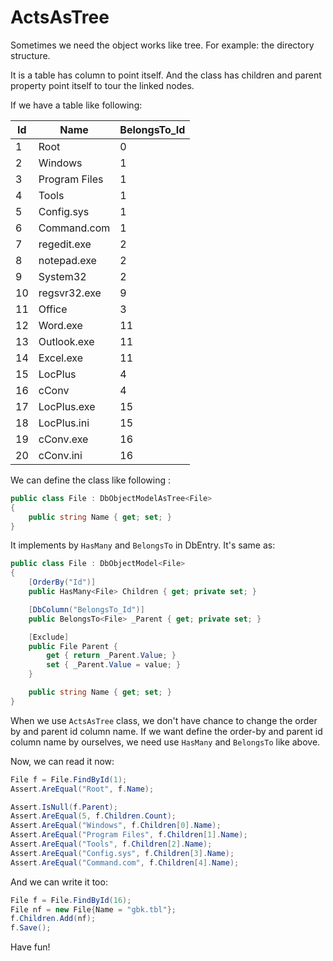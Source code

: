 ActsAsTree
==========

Sometimes we need the object works like tree. For example: the directory structure.

It is a table has column to point itself. And the class has children and parent property point itself to tour the linked nodes.

If we have a table like following:

| Id  | Name          | BelongsTo_Id |
| --- | ------------- | ------------ |
| 1   | Root          | 0            |
| 2   | Windows       | 1            |
| 3   | Program Files | 1            |
| 4   | Tools         | 1            |
| 5   | Config.sys    | 1            |
| 6   | Command.com   | 1            |
| 7   | regedit.exe   | 2            |
| 8   | notepad.exe   | 2            |
| 9   | System32      | 2            |
| 10  | regsvr32.exe  | 9            |
| 11  | Office        | 3            |
| 12  | Word.exe      | 11           |
| 13  | Outlook.exe   | 11           |
| 14  | Excel.exe     | 11           |
| 15  | LocPlus       | 4            |
| 16  | cConv         | 4            |
| 17  | LocPlus.exe   | 15           |
| 18  | LocPlus.ini   | 15           |
| 19  | cConv.exe     | 16           |
| 20  | cConv.ini     | 16           |

We can define the class like following :

````c#
public class File : DbObjectModelAsTree<File>
{
    public string Name { get; set; }
}
````

It implements by ``HasMany`` and ``BelongsTo`` in DbEntry. It's same as:

````c#
public class File : DbObjectModel<File>
{
    [OrderBy("Id")]
    public HasMany<File> Children { get; private set; }

    [DbColumn("BelongsTo_Id")]
    public BelongsTo<File> _Parent { get; private set; }

    [Exclude]
    public File Parent {
    	get { return _Parent.Value; }
    	set { _Parent.Value = value; }
    }

    public string Name { get; set; }
}
````

When we use ``ActsAsTree`` class, we don't have chance to change the order by and parent id column name. If we want define the order-by and parent id column name by ourselves, we need use ``HasMany`` and ``BelongsTo`` like above.

Now, we can read it now:

````c#
File f = File.FindById(1);
Assert.AreEqual("Root", f.Name);

Assert.IsNull(f.Parent);
Assert.AreEqual(5, f.Children.Count);
Assert.AreEqual("Windows", f.Children[0].Name);
Assert.AreEqual("Program Files", f.Children[1].Name);
Assert.AreEqual("Tools", f.Children[2].Name);
Assert.AreEqual("Config.sys", f.Children[3].Name);
Assert.AreEqual("Command.com", f.Children[4].Name);
````

And we can write it too:

````c#
File f = File.FindById(16);
File nf = new File{Name = "gbk.tbl"};
f.Children.Add(nf);
f.Save();
````

Have fun!

